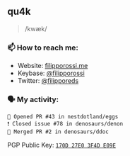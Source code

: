 ## qu4k

> /kwæk/

### 📫 How to reach me:

- Website: [filipporossi.me](https://filipporossi.me/)
- Keybase: [@filipporossi](https://keybase.io/filipporossi)
- Twitter: [@filipporeds](https://keybase.io/filipporeds)

### 🗣 My activity:

```
💪 Opened PR #43 in nestdotland/eggs
❗️ Closed issue #78 in denosaurs/denon
🎉 Merged PR #2 in denosaurs/ddoc
```

PGP Public Key: [`170D 27E0 3F4D E09E`](https://keybase.io/filipporossi/pgp_keys.asc)